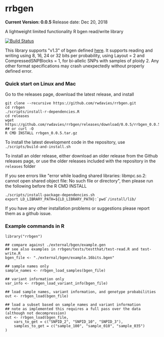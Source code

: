 rrbgen
======
**__Current Version: 0.0.5__**
Release date: Dec 20, 2018

A lightweight limited functionality R bgen read/write library

[![Build Status](https://travis-ci.org/rwdavies/rrbgen.svg)](https://travis-ci.org/rwdavies/rrbgen)

This library supports "v1.3" of bgen defined [here](http://www.well.ox.ac.uk/~gav/bgen_format/). It supports reading and writing using 8, 16, 24 or 32 bits per probability, using Layout = 2 and CompressedSNPBlocks = 1, for bi-allelic SNPs with samples of ploidy 2. Any other format specifications may crash unexpectedly without properly defined error.

### Quick start on Linux and Mac

Go to the releases page, download the latest release, and install

```
git clone --recursive https://github.com/rwdavies/rrbgen.git
cd rrbgen
./scripts/install-r-dependencies.R
cd releases
wget https://github.com/rwdavies/rrbgen/releases/download/0.0.5/rrbgen_0.0.5.tar.gz ## or curl -O
R CMD INSTALL rrbgen_0.0.5.tar.gz
```

To install the latest development code in the repository, use `./scripts/build-and-install.sh`

To install an older release, either download an older release from the Github releases page, or use the older releases included with the repository in the `releases` folder

If you see errors like "error while loading shared libraries: libmpc.so.2: cannot open shared object file: No such file or directory", then please run the following before the R CMD INSTALL
```
./scripts/install-package-dependencies.sh
export LD_LIBRARY_PATH=${LD_LIBRARY_PATH}:`pwd`/install/lib/
```
If you have any other installation problems or suggestions please report them as a github issue.

### Example commands in R
```
library("rrbgen")

## compare against ./external/bgen/example.gen
## see also examples in rrbgen/tests/testthat/test-read.R and test-write.R
bgen_file <- "./external/bgen/example.16bits.bgen"

## sample names only
sample_names <- rrbgen_load_samples(bgen_file)

## variant information only
var_info <- rrbgen_load_variant_info(bgen_file)

## load sample names, variant information, and genotype probabilities
out <- rrbgen_load(bgen_file)

## load a subset based on sample names and variant information
## note as implemented this requires a full pass over the data (although not decompression)
out <- rrbgen_load(bgen_file,
    vars_to_get = c("SNPID_2", "SNPID_10", "SNPID_3"),
    samples_to_get = c("sample_100", "sample_010", "sample_035")
)

```
